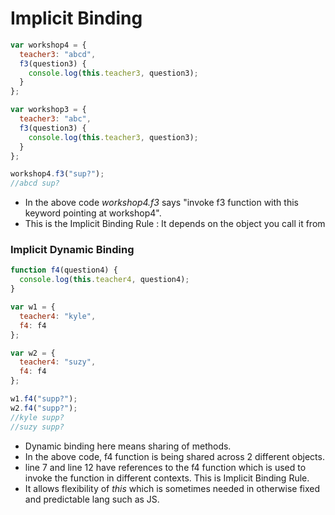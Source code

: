 # Implicit Binding

```javascript
var workshop4 = {
  teacher3: "abcd",
  f3(question3) {
    console.log(this.teacher3, question3);
  }
};

var workshop3 = {
  teacher3: "abc",
  f3(question3) {
    console.log(this.teacher3, question3);
  }
};

workshop4.f3("sup?");
//abcd sup?
```
- In the above code *workshop4.f3* says "invoke f3 function with this keyword pointing at workshop4".
- This is the Implicit Binding Rule : It depends on the object you call it from

### Implicit Dynamic Binding

```javascript
function f4(question4) {
  console.log(this.teacher4, question4);
}

var w1 = {
  teacher4: "kyle",
  f4: f4
};

var w2 = {
  teacher4: "suzy",
  f4: f4
};

w1.f4("supp?");
w2.f4("supp?");
//kyle supp? 
//suzy supp?
```

- Dynamic binding here means sharing of methods.
- In the above code, f4 function is being shared across 2 different objects.
- line 7 and line 12 have references to the f4 function which is used to invoke the function in different contexts. This is Implicit Binding Rule.
- It allows flexibility of _this_ which is sometimes needed in otherwise fixed and predictable lang such as JS. 




